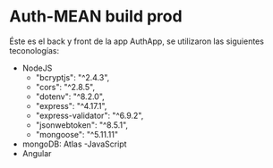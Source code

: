 # Auth-MEAN build prod
Éste es el back y front de la app AuthApp, se utilizaron las siguientes teconologías:

- NodeJS
    * "bcryptjs": "^2.4.3",
    * "cors": "^2.8.5",
    * "dotenv": "^8.2.0",
    * "express": "^4.17.1",
    * "express-validator": "^6.9.2",
    * "jsonwebtoken": "^8.5.1",
    * "mongoose": "^5.11.11"
- mongoDB: Atlas
-JavaScript
- Angular

